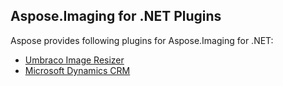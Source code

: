 ## Aspose.Imaging for .NET Plugins

Aspose provides following plugins for Aspose.Imaging for .NET:

* [Umbraco Image Resizer](https://docs.aspose.com/display/imagingnet/Aspose.Imaging+.NET+for+Umbraco)
* [Microsoft Dynamics CRM](https://docs.aspose.com/display/imagingnet/Aspose+Imaging+.NET+for+CRM)
